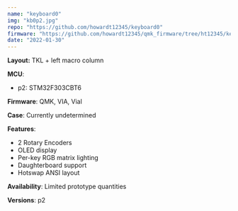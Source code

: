```yaml
---
name: "keyboard0"
img: "kb0p2.jpg"
repo: "https://github.com/howardt12345/keyboard0"
firmware: "https://github.com/howardt12345/qmk_firmware/tree/ht12345/keyboard0"
date: "2022-01-30"
---
```


**Layout:** TKL + left macro column

**MCU**:

- p2: STM32F303CBT6

**Firmware**: QMK, VIA, Vial

**Case**: Currently undetermined

**Features**:

- 2 Rotary Encoders
- OLED display
- Per-key RGB matrix lighting
- Daughterboard support
- Hotswap ANSI layout

**Availability**: Limited prototype quantities

**Versions**: p2
